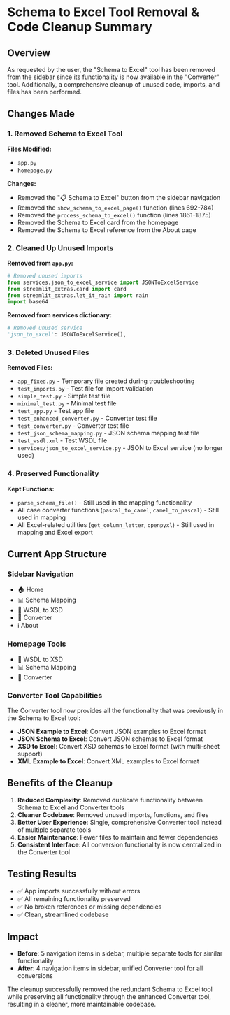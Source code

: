 # Schema to Excel Tool Removal & Code Cleanup Summary

## Overview

As requested by the user, the "Schema to Excel" tool has been removed from the sidebar since its functionality is now available in the "Converter" tool. Additionally, a comprehensive cleanup of unused code, imports, and files has been performed.

## Changes Made

### 1. Removed Schema to Excel Tool

**Files Modified:**
- `app.py`
- `homepage.py`

**Changes:**
- Removed the "📋 Schema to Excel" button from the sidebar navigation
- Removed the `show_schema_to_excel_page()` function (lines 692-784)
- Removed the `process_schema_to_excel()` function (lines 1861-1875)
- Removed the Schema to Excel card from the homepage
- Removed the Schema to Excel reference from the About page

### 2. Cleaned Up Unused Imports

**Removed from `app.py`:**
```python
# Removed unused imports
from services.json_to_excel_service import JSONToExcelService
from streamlit_extras.card import card
from streamlit_extras.let_it_rain import rain
import base64
```

**Removed from services dictionary:**
```python
# Removed unused service
'json_to_excel': JSONToExcelService(),
```

### 3. Deleted Unused Files

**Removed Files:**
- `app_fixed.py` - Temporary file created during troubleshooting
- `test_imports.py` - Test file for import validation
- `simple_test.py` - Simple test file
- `minimal_test.py` - Minimal test file
- `test_app.py` - Test app file
- `test_enhanced_converter.py` - Converter test file
- `test_converter.py` - Converter test file
- `test_json_schema_mapping.py` - JSON schema mapping test file
- `test_wsdl.xml` - Test WSDL file
- `services/json_to_excel_service.py` - JSON to Excel service (no longer used)

### 4. Preserved Functionality

**Kept Functions:**
- `parse_schema_file()` - Still used in the mapping functionality
- All case converter functions (`pascal_to_camel`, `camel_to_pascal`) - Still used in mapping
- All Excel-related utilities (`get_column_letter`, `openpyxl`) - Still used in mapping and Excel export

## Current App Structure

### Sidebar Navigation
- 🏠 Home
- 📊 Schema Mapping
- 🔧 WSDL to XSD
- 🔄 Converter
- ℹ️ About

### Homepage Tools
- 🔧 WSDL to XSD
- 📊 Schema Mapping
- 🔄 Converter

### Converter Tool Capabilities
The Converter tool now provides all the functionality that was previously in the Schema to Excel tool:
- **JSON Example to Excel**: Convert JSON examples to Excel format
- **JSON Schema to Excel**: Convert JSON schemas to Excel format
- **XSD to Excel**: Convert XSD schemas to Excel format (with multi-sheet support)
- **XML Example to Excel**: Convert XML examples to Excel format

## Benefits of the Cleanup

1. **Reduced Complexity**: Removed duplicate functionality between Schema to Excel and Converter tools
2. **Cleaner Codebase**: Removed unused imports, functions, and files
3. **Better User Experience**: Single, comprehensive Converter tool instead of multiple separate tools
4. **Easier Maintenance**: Fewer files to maintain and fewer dependencies
5. **Consistent Interface**: All conversion functionality is now centralized in the Converter tool

## Testing Results

- ✅ App imports successfully without errors
- ✅ All remaining functionality preserved
- ✅ No broken references or missing dependencies
- ✅ Clean, streamlined codebase

## Impact

- **Before**: 5 navigation items in sidebar, multiple separate tools for similar functionality
- **After**: 4 navigation items in sidebar, unified Converter tool for all conversions

The cleanup successfully removed the redundant Schema to Excel tool while preserving all functionality through the enhanced Converter tool, resulting in a cleaner, more maintainable codebase. 